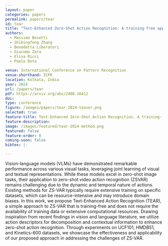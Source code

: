 ```yaml
---
layout: paper
categories: papers
permalink: papers/tear
id: tear
title: "Text-Enhanced Zero-Shot Action Recognition: A training-free approach"
authors: 
  - Massimo Bosetti 
  - Shibingfeng Zhang
  - Benedetta Liberatori
  - Giacomo Zara
  - Elisa Ricci
  - Paolo Rota
  
venue: International Conference on Pattern Recognition 
venue-shorthand: ICPR
location: Kolkata, India
year: 2024
url: /papers/tear
pdf: https://arxiv.org/abs/2408.16412
doi: 
type: conference
figure: /images/papers/tear-2024-teaser.png
selected: true
feature-title: Text-Enhanced Zero-Shot Action Recognition, A training-free approach
feature-description: 
image: /images/featured/tear-2024-method.png
featured: false
feature-order: 0
coming-soon: false
bibtex: |-

---
```


Vision-language models (VLMs) have demonstrated remarkable performance across various visual tasks, leveraging joint learning of visual and textual representations. While these models excel in zero-shot image tasks, their application to zero-shot video action recognition (ZSVAR) remains challenging due to the dynamic and temporal nature of actions. Existing methods for ZS-VAR typically require extensive training on specific datasets, which can be resource-intensive and may introduce domain biases. In this work, we propose Text-Enhanced Action Recognition (TEAR), a simple approach to ZS-VAR that is training-free and does not require the availability of training data or extensive computational resources. Drawing inspiration from recent findings in vision and language literature, we utilize action descriptors for decomposition and contextual information to enhance zero-shot action recognition. Through experiments on UCF101, HMDB51, and Kinetics-600 datasets, we showcase the effectiveness and applicability of our proposed approach in addressing the challenges of ZS-VAR.